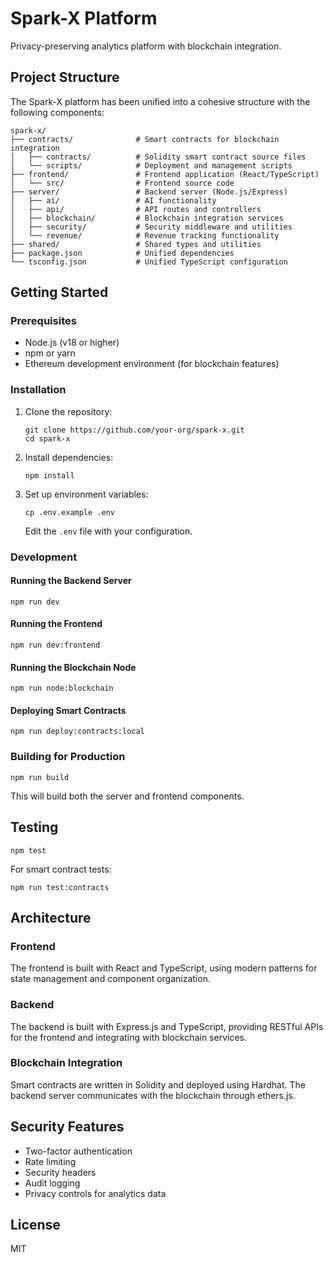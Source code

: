 # Spark-X Platform

Privacy-preserving analytics platform with blockchain integration.

## Project Structure

The Spark-X platform has been unified into a cohesive structure with the following components:

```
spark-x/
├── contracts/              # Smart contracts for blockchain integration
│   ├── contracts/          # Solidity smart contract source files
│   └── scripts/            # Deployment and management scripts
├── frontend/               # Frontend application (React/TypeScript)
│   └── src/                # Frontend source code
├── server/                 # Backend server (Node.js/Express)
│   ├── ai/                 # AI functionality
│   ├── api/                # API routes and controllers
│   ├── blockchain/         # Blockchain integration services
│   ├── security/           # Security middleware and utilities
│   └── revenue/            # Revenue tracking functionality
├── shared/                 # Shared types and utilities
├── package.json            # Unified dependencies
└── tsconfig.json           # Unified TypeScript configuration
```

## Getting Started

### Prerequisites

- Node.js (v18 or higher)
- npm or yarn
- Ethereum development environment (for blockchain features)

### Installation

1. Clone the repository:

   ```
   git clone https://github.com/your-org/spark-x.git
   cd spark-x
   ```

2. Install dependencies:

   ```
   npm install
   ```

3. Set up environment variables:
   ```
   cp .env.example .env
   ```
   Edit the `.env` file with your configuration.

### Development

#### Running the Backend Server

```
npm run dev
```

#### Running the Frontend

```
npm run dev:frontend
```

#### Running the Blockchain Node

```
npm run node:blockchain
```

#### Deploying Smart Contracts

```
npm run deploy:contracts:local
```

### Building for Production

```
npm run build
```

This will build both the server and frontend components.

## Testing

```
npm test
```

For smart contract tests:

```
npm run test:contracts
```

## Architecture

### Frontend

The frontend is built with React and TypeScript, using modern patterns for state management and component organization.

### Backend

The backend is built with Express.js and TypeScript, providing RESTful APIs for the frontend and integrating with blockchain services.

### Blockchain Integration

Smart contracts are written in Solidity and deployed using Hardhat. The backend server communicates with the blockchain through ethers.js.

## Security Features

- Two-factor authentication
- Rate limiting
- Security headers
- Audit logging
- Privacy controls for analytics data

## License

MIT

